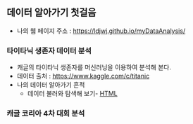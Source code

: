 ##  데이터 알아가기 첫걸음
 * 나의 웹 페이지 주소 : https://ldjwj.github.io/myDataAnalysis/

### 타이타닉 생존자 데이터 분석
 * 캐글의 타이타닉 생존자를 머신러닝을 이용하여 분석해 본다.
 * 데이터 출처 : https://www.kaggle.com/c/titanic
 * 나의 데이터 알아가기 흔적
    * 데이터 불러와 탐색해 보기- [HTML](https://ldjwj.github.io/myDataAnalysis/01_titanic_EDA.html)

### 캐글 코리아 4차 대회 분석


